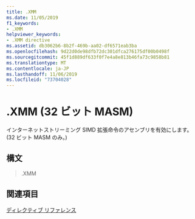 ```yaml
---
title: .XMM
ms.date: 11/05/2019
f1_keywords:
- .XMM
helpviewer_keywords:
- .XMM directive
ms.assetid: db3062b6-8b2f-469b-aa02-df6571eab3ba
ms.openlocfilehash: 9d22d0de98dfb72dc301dfca276175df00b0498f
ms.sourcegitcommit: 45f1d889df633f0f7e4a8e813b46fa73c9858b81
ms.translationtype: MT
ms.contentlocale: ja-JP
ms.lasthandoff: 11/06/2019
ms.locfileid: "73704028"
---
```

# <a name="xmm-32-bit-masm"></a>.XMM (32 ビット MASM)

インターネットストリーミング SIMD 拡張命令のアセンブリを有効にします。 (32 ビット MASM のみ。)

## <a name="syntax"></a>構文

> .XMM

## <a name="see-also"></a>関連項目

[ディレクティブ リファレンス](../../assembler/masm/directives-reference.md)<br/>